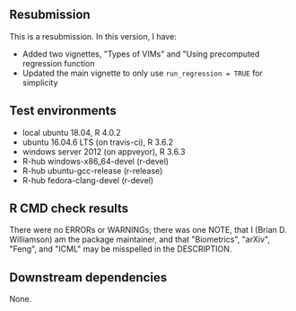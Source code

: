 ## Resubmission
This is a resubmission. In this version, I have:

* Added two vignettes, "Types of VIMs" and "Using precomputed regression function
* Updated the main vignette to only use `run_regression = TRUE` for simplicity

## Test environments
* local ubuntu 18.04, R 4.0.2
* ubuntu 16.04.6 LTS (on travis-ci), R 3.6.2
* windows server 2012 (on appveyor), R 3.6.3
* R-hub windows-x86_64-devel (r-devel)
* R-hub ubuntu-gcc-release (r-release)
* R-hub fedora-clang-devel (r-devel)

## R CMD check results
There were no ERRORs or WARNINGs; there was one NOTE, that I (Brian D. Williamson) am the package maintainer, and that "Biometrics", "arXiv", "Feng", and "ICML" may be misspelled in the DESCRIPTION.

## Downstream dependencies
None.
